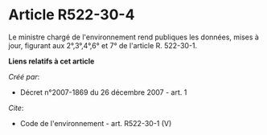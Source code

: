 # Article R522-30-4

Le ministre chargé de l'environnement rend publiques les données, mises à jour, figurant aux 2°,3°,4°,6° et 7° de l'article
R. 522-30-1.

**Liens relatifs à cet article**

_Créé par_:

  - Décret n°2007-1869 du 26 décembre 2007 - art. 1

_Cite_:

  - Code de l'environnement - art. R522-30-1 (V)
